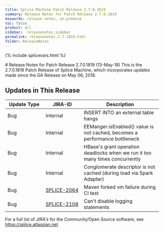 ```yaml
---
title: Splice Machine Patch Release 2.7.0.1819
summary: Release Notes for Patch Release 2.7.0.1819
keywords: release notes, on-premise
toc: false
product: all
sidebar:  releasenotes_sidebar
permalink: releasenotes_2.7.1819.html
folder: ReleaseNotes
---
```

{% include splicevars.html %}
<section>
<div class="TopicContent" data-swiftype-index="true" markdown="1">
# Release Notes for Patch Release 2.7.0.1819 (13-May-18)
This is the 2.7.0.1819 Patch Release of Splice Machine, which incorporates updates made since the GA Release on May 06, 2018.

## Updates in This Release
<table>
    <col width="125px" />
    <col width="125px" />
    <col />
    <thead>
        <tr>
            <th>Update Type</th>
            <th>JIRA-ID</th>
            <th>Description</th>
        </tr>
    </thead>
    <tbody>
        <tr>
            <td>Bug</td>
            <td>Internal</td>
            <td>INSERT INTO an external table hangs</td>
        </tr>
        <tr>
            <td>Bug</td>
            <td>Internal</td>
            <td>EEManger.isEnabled() value is not cached, becomes a performance bottleneck</td>
        </tr>
        <tr>
            <td>Bug</td>
            <td>Internal</td>
            <td>HBase's grant operation deadlocks when we run it too many times concurrently</td>
        </tr>
        <tr>
            <td>Bug</td>
            <td>Internal</td>
            <td>Conglomerate descriptor is not cached (during load via Spark Adapter)</td>
        </tr>
        <tr>
            <td>Bug</td>
            <td><a href="https://splice.atlassian.net/browse/SPLICE-2064" target="_blank">SPLICE-2064</a></td>
            <td>Maven forked vm failure during CI test</td>
        </tr>
        <tr>
            <td>Bug</td>
            <td><a href="https://splice.atlassian.net/browse/SPLICE-2108" target="_blank">SPLICE-2108</a></td>
            <td>Can't disable logging statements</td>
        </tr>
    </tbody>
</table>

For a full list of JIRA's for the Community/Open Source software, see <https://splice.atlassian.net>

</div>
</section>
